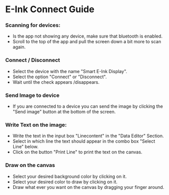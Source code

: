 # E-Ink Connect Guide

### Scanning for devices:

* Is the app not showing any device, make sure that bluetooth is enabled. 
* Scroll to the top of the app and pull the screen down a bit more to scan again. 

### Connect / Disconnect 

* Select the device with the name "Smart E-Ink Display".
* Select the option "Connect" or "Disconnect".
* Wait until the check appears /disappears.

### Send Image to device

* If you are connected to a device you can send the image by clicking the "Send image" button at the bottom of the screen.

### Write Text on the image: 

* Write the text in the input box "Linecontent" in the "Data Editor" Section.
* Select in which line the text should appear in the combo box "Select Line" below.
* Click on the button "Print Line" to print the text on the canvas.

### Draw on the canvas

* Select your desired background color by clicking on it.
* Select your desired color to draw by clicking on it. 
* Draw what ever you want on the canvas by dragging your finger around.